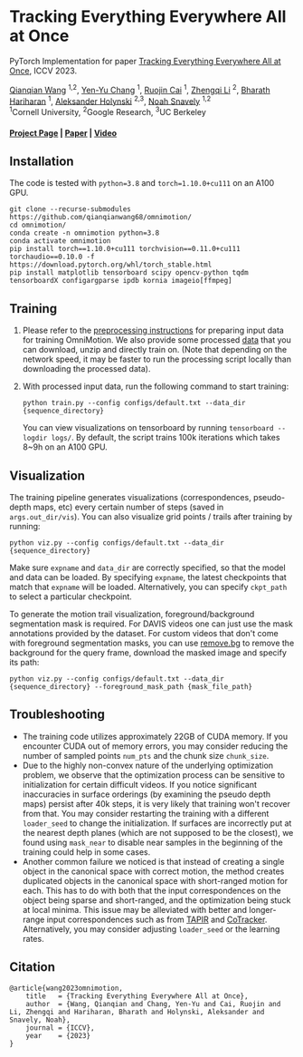# Tracking Everything Everywhere All at Once

PyTorch Implementation for paper [Tracking Everything Everywhere All at Once]((https://omnimotion.github.io/)), ICCV 2023.

[Qianqian Wang](https://www.cs.cornell.edu/~qqw/) <sup>1,2</sup>,
[Yen-Yu Chang](https://yuyuchang.github.io/) <sup>1</sup>,
[Ruojin Cai](https://www.cs.cornell.edu/~ruojin/) <sup>1</sup>,
[Zhengqi Li](https://zhengqili.github.io/) <sup>2</sup>,
[Bharath Hariharan](https://www.cs.cornell.edu/~bharathh/) <sup>1</sup>,
[Aleksander Holynski](https://holynski.org/) <sup>2,3</sup>,
[Noah Snavely](https://www.cs.cornell.edu/~snavely/) <sup>1,2</sup>
<br>
<sup>1</sup>Cornell University,  <sup>2</sup>Google Research,  <sup>3</sup>UC Berkeley

#### [Project Page](https://omnimotion.github.io/) | [Paper](https://arxiv.org/pdf/2306.05422.pdf) | [Video](https://www.youtube.com/watch?v=KHoAG3gA024)
## Installation
The code is tested with `python=3.8` and `torch=1.10.0+cu111` on an A100 GPU.
```
git clone --recurse-submodules https://github.com/qianqianwang68/omnimotion/
cd omnimotion/
conda create -n omnimotion python=3.8
conda activate omnimotion
pip install torch==1.10.0+cu111 torchvision==0.11.0+cu111 torchaudio==0.10.0 -f https://download.pytorch.org/whl/torch_stable.html
pip install matplotlib tensorboard scipy opencv-python tqdm tensorboardX configargparse ipdb kornia imageio[ffmpeg]
```

## Training
1. Please refer to the [preprocessing instructions](preprocessing/README.md) for preparing input data 
   for training OmniMotion. We also provide some processed [data](https://omnimotion.cs.cornell.edu/dataset/)
   that you can download, unzip and directly train on. (Note that depending on the network speed, 
   it may be faster to run the processing script locally than downloading the processed data).
   
2.  With processed input data, run the following command to start training:
    ```
    python train.py --config configs/default.txt --data_dir {sequence_directory}
    ```
    You can view visualizations on tensorboard by running `tensorboard --logdir logs/`. 
    By default, the script trains 100k iterations which takes 8~9h on an A100 GPU.  

## Visualization
The training pipeline generates visualizations (correspondences, pseudo-depth maps, etc) every certain number of steps (saved in `args.out_dir/vis`). 
You can also visualize grid points / trails after training by running: 
```
python viz.py --config configs/default.txt --data_dir {sequence_directory}
```
Make sure `expname` and `data_dir` are correctly specified, so that the
model and data can be loaded. By specifying `expname`, the latest checkpoints that match that `expname` 
will be loaded. Alternatively, you can specify `ckpt_path` to select a particular checkpoint.

To generate the motion trail visualization, foreground/background segmentation mask is required. 
For DAVIS videos one can just use the mask annotations provided by the dataset. For custom videos that don't come with
foreground segmentation masks, you can use [remove.bg](https://www.remove.bg/) to remove the background 
for the query frame, download the masked image and specify its path:
```
python viz.py --config configs/default.txt --data_dir {sequence_directory} --foreground_mask_path {mask_file_path}
```



## Troubleshooting

- The training code utilizes approximately 22GB of CUDA memory. If you encounter CUDA out of memory errors, 
  you may consider reducing the number of sampled points `num_pts` and the chunk size `chunk_size`.
- Due to the highly non-convex nature of the underlying optimization problem, we observe that the optimization process 
  can be sensitive to initialization for certain difficult videos. If you notice significant inaccuracies in surface
  orderings (by examining the pseudo depth maps) persist after 40k steps, 
  it is very likely that training won't recover from that. You may consider restarting the training with a 
  different `loader_seed` to change the initialization. 
  If surfaces are incorrectly put at the nearest depth planes (which are not supposed to be the closest), 
  we found using `mask_near` to disable near samples in the beginning of the training could help in some cases.  
- Another common failure we noticed is that instead of creating a single object in the canonical space with
  correct motion, the method creates duplicated objects in the canonical space with short-ranged motion for each.
  This has to do with both that the input correspondences on the object being sparse and short-ranged, 
  and the optimization being stuck at local minima. This issue may be alleviated with better and longer-range input correspondences 
  such as from [TAPIR](https://deepmind-tapir.github.io/) and [CoTracker](https://co-tracker.github.io/). 
  Alternatively, you may consider adjusting `loader_seed` or the learning rates.


## Citation
```
@article{wang2023omnimotion,
    title   = {Tracking Everything Everywhere All at Once},
    author  = {Wang, Qianqian and Chang, Yen-Yu and Cai, Ruojin and Li, Zhengqi and Hariharan, Bharath and Holynski, Aleksander and Snavely, Noah},
    journal = {ICCV},
    year    = {2023}
}
```



